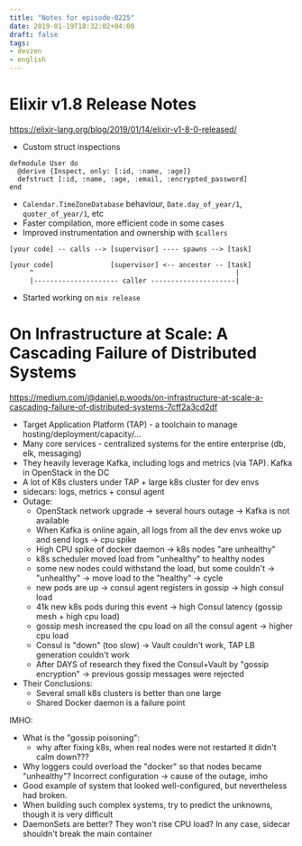 ```yaml
---
title: "Notes for episode-0225"
date: 2019-01-19T18:32:02+04:00
draft: false
tags:
- devzen
- english
---
```


# Elixir v1.8 Release Notes
https://elixir-lang.org/blog/2019/01/14/elixir-v1-8-0-released/

* Custom struct inspections

```
defmodule User do
  @derive {Inspect, only: [:id, :name, :age]}
  defstruct [:id, :name, :age, :email, :encrypted_password]
end
```

* `Calendar.TimeZoneDatabase` behaviour, `Date.day_of_year/1`, `quoter_of_year/1`, etc
* Faster compilation, more efficient code in some cases
* Improved instrumentation and ownership with `$callers`

```
[your code] -- calls --> [supervisor] ---- spawns --> [task]

[your code]              [supervisor] <-- ancestor -- [task]
     ^                                                  |
     |--------------------- caller ---------------------|
```
* Started working on `mix release`

# On Infrastructure at Scale: A Cascading Failure of Distributed Systems
https://medium.com/@daniel.p.woods/on-infrastructure-at-scale-a-cascading-failure-of-distributed-systems-7cff2a3cd2df

* Target Application Platform (TAP) - a toolchain to manage hosting/deployment/capacity/...
* Many core services - centralized systems for the entire enterprise (db, elk, messaging)
* They heavily leverage Kafka, including logs and metrics (via TAP). Kafka in OpenStack in the DC
* A lot of K8s clusters under TAP + large k8s cluster for dev envs
* sidecars: logs, metrics + consul agent
* Outage:
  * OpenStack network upgrade -> several hours outage -> Kafka is not available
  * When Kafka is online again, all logs from all the dev envs woke up and send logs -> cpu spike
  * High CPU spike of docker daemon -> k8s nodes "are unhealthy"
  * k8s scheduler moved load from "unhealthy" to healthy nodes
  * some new nodes could withstand the load, but some couldn't -> "unhealthy" -> move load to the "healthy" -> cycle
  * new pods are up -> consul agent registers in gossip -> high consul load
  * 41k new k8s pods during this event -> high Consul latency (gossip mesh + high cpu load)
  * gossip mesh increased the cpu load on all the consul agent -> higher cpu load
  * Consul is "down" (too slow) -> Vault couldn't work, TAP LB generation couldn't work
  * After DAYS of research they fixed the Consul+Vault by "gossip encryption" -> previous gossip messages were rejected
* Their Conclusions:
  * Several small k8s clusters is better than one large
  * Shared Docker daemon is a failure point

IMHO:

* What is the "gossip poisoning":
  * why after fixing k8s, when real nodes were not restarted it didn't calm down???
* Why loggers could overload the "docker" so that nodes became "unhealthy"? Incorrect configuration -> cause of the outage, imho
* Good example of system that looked well-configured, but nevertheless had broken.
* When building such complex systems, try to predict the unknowns, though it is very difficult
* DaemonSets are better? They won't rise CPU load? In any case, sidecar shouldn't break the main container
